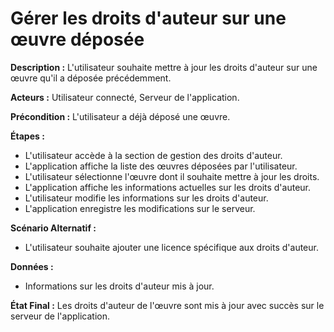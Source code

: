 # Gérer les droits d'auteur sur une œuvre déposée

  **Description :** L'utilisateur souhaite mettre à jour les droits d'auteur sur une œuvre qu'il a déposée précédemment.

  **Acteurs :** Utilisateur connecté, Serveur de l'application.

  **Précondition :** L'utilisateur a déjà déposé une œuvre.

  **Étapes :**

  - L'utilisateur accède à la section de gestion des droits d'auteur.
  - L'application affiche la liste des œuvres déposées par l'utilisateur.
  - L'utilisateur sélectionne l'œuvre dont il souhaite mettre à jour les droits.
  - L'application affiche les informations actuelles sur les droits d'auteur.
  - L'utilisateur modifie les informations sur les droits d'auteur.
  - L'application enregistre les modifications sur le serveur.

**Scénario Alternatif :**
  - L'utilisateur souhaite ajouter une licence spécifique aux droits d'auteur.

**Données :**
  - Informations sur les droits d'auteur mis à jour.

**État Final :** Les droits d'auteur de l'œuvre sont mis à jour avec succès sur le serveur de l'application.

